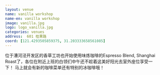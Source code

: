 ```yaml
---
layout: venue
name: vanilla workshop
name-en: vanilla workshop
image: vanilla.jpg
logo: logo_vanilla.jpg
categories: venues
address:  601 桂果路 
coord: [121.4293505859375, 31.203333658561085]
---
```


位于漕河泾开发区的香草工坊也开始使用味炼咖啡的Espresso Blend, Shanghai Roast了，各位在附近上班的白领们中午还不趁着这美好阳光去室外座位享受一下！
马上就会有新的咖啡菜单还有特别的冰咖啡哦！
